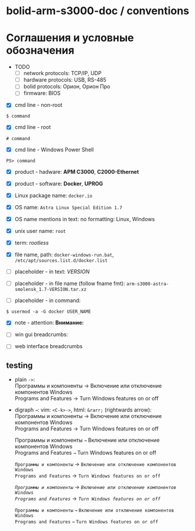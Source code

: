 # bolid-arm-s3000-doc / conventions

# Соглашения и условные обозначения

- TODO
  - [ ] network protocols: TCP/IP, UDP
  - [ ] hardware protocols: USB, RS-485
  - [ ] bolid protocols: Орион, Орион Про
  - [ ] firmware: BIOS

- [x] cmd line - non-root
```
$ command
```

- [x] cmd line - root
```
# command
```

- [x] cmd line - Windows Power Shell
```
PS> command
```

- [x] product - hadware: **АРМ С3000**, **C2000-Ethernet**

- [x] product - software: **Docker**, **UPROG**

- [x] Linux package name: `docker.io`

- [x] OS name: `Astra Linux Special Edition 1.7`

- [x] OS name mentions in text: no formatting: Linux, Windows

- [x] unix user name: `root`

- [x] term: *rootless*

- [x] file name, path: `docker-windows-run.bat`, `/etc/apt/sources.list.d/docker.list`

- [ ] placeholder - in text: *VERSION*

- [ ] placeholder - in file name (follow fname fmt): `arm-s3000-astra-smolensk_1.7-VERSION.tar.xz`

- [ ] placeholder - in command:
```
$ usermod -a -G docker USER_NAME
```

- [x] note - attention: **Внимание:**

- [ ] win gui breadcrumbs:<br />
- [ ] web interface breadcrumbs<br />

testing
-------
- plain `->`:<br />
  Программы и компоненты -> Включение или отключение компонентов Windows<br />
  Programs and Features -> Turn Windows features on or off<br />

- digraph `→`: vim: `<C-k>->`, html: `&rarr;` (rightwards arrow):<br />
  Программы и компоненты → Включение или отключение компонентов Windows<br />
  Programs and Features → Turn Windows features on or off<br />

  Программы и компоненты `→` Включение или отключение компонентов Windows<br />
  Programs and Features `→` Turn Windows features on or off<br />

  `Программы и компоненты` → `Включение или отключение компонентов Windows`<br />
  `Programs and Features` → `Turn Windows features on or off`<br />

  *`Программы и компоненты`* → *`Включение или отключение компонентов Windows`*<br />
  *`Programs and Features`* → *`Turn Windows features on or off`*<br />

  `Программы и компоненты` `→` `Включение или отключение компонентов Windows`<br />
  `Programs and Features` `→` `Turn Windows features on or off`<br />

